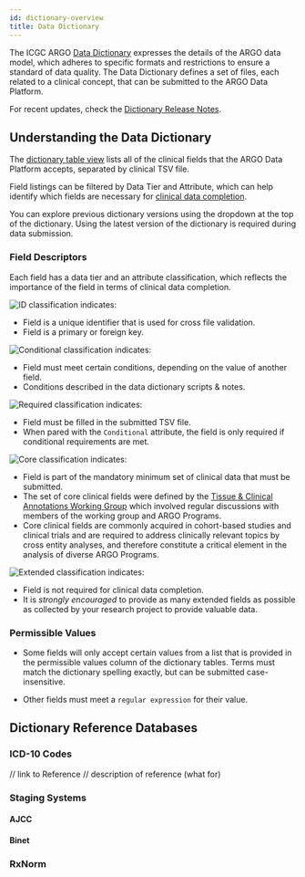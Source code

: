 ```yaml
---
id: dictionary-overview
title: Data Dictionary
---
```


The ICGC ARGO [Data Dictionary](/dictionary) expresses the details of the ARGO data model, which adheres to specific formats and restrictions to ensure a standard of data quality. The Data Dictionary defines a set of files, each related to a clinical concept, that can be submitted to the ARGO Data Platform.

For recent updates, check the [Dictionary Release Notes](../release-notes/dictionary-releases).

## Understanding the Data Dictionary

The [dictionary table view](/dictionary) lists all of the clinical fields that the ARGO Data Platform accepts, separated by clinical TSV file.

Field listings can be filtered by Data Tier and Attribute, which can help identify which fields are necessary for [clinical data completion](clinical-data-validation-rules).

You can explore previous dictionary versions using the dropdown at the top of the dictionary. Using the latest version of the dictionary is required during data submission.

### Field Descriptors

Each field has a data tier and an attribute classification, which reflects the importance of the field in terms of clinical data completion.

![ID](/assets/submission/dictionary-id.svg) classification indicates:

- Field is a unique identifier that is used for cross file validation.
- Field is a primary or foreign key.

![Conditional](/assets/submission/dictionary-conditional.svg) classification indicates:

- Field must meet certain conditions, depending on the value of another field.
- Conditions described in the data dictionary scripts & notes.

![Required](/assets/submission/dictionary-required.svg) classification indicates:

- Field must be filled in the submitted TSV file.
- When pared with the `Conditional` attribute, the field is only required if conditional requirements are met.

![Core](/assets/submission/dictionary-core.svg) classification indicates:

- Field is part of the mandatory minimum set of clinical data that must be submitted.
- The set of core clinical fields were defined by the [Tissue & Clinical Annotations Working Group](http://www.icgc-argo.org/page/84/tissue-clinical-annotation-working-group) which involved regular discussions with members of the working group and ARGO Programs.
- Core clinical fields are commonly acquired in cohort-based studies and clinical trials and are required to address clinically relevant topics by cross entity analyses, and therefore constitute a critical element in the analysis of diverse ARGO Programs.

![Extended](/assets/submission/dictionary-extended.svg) classification indicates:

- Field is not required for clinical data completion.
- It is _strongly encouraged_ to provide as many extended fields as possible as collected by your research project to provide valuable data.

### Permissible Values

- Some fields will only accept certain values from a list that is provided in the permissible values column of the dictionary tables. Terms must match the dictionary spelling exactly, but can be submitted case-insensitive.

- Other fields must meet a `regular expression` for their value.

## Dictionary Reference Databases

### ICD-10 Codes

// link to Reference
// description of reference (what for)

### Staging Systems

#### AJCC

#### Binet

### RxNorm
